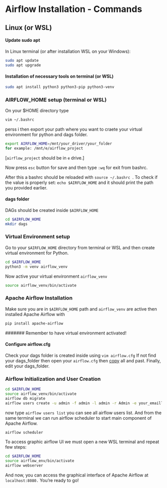 # Airflow Installation - Commands
## Linux (or WSL)
#### Update sudo apt
In Linux terminal (or after installation WSL on your Windows):

```sh
sudo apt update
sudo apt upgrade
```

#### Installation of necessary tools on terminal (or WSL)

```sh
sudo apt install python3 python3-pip python3-venv
```

### AIRFLOW_HOME setup (terminal or WSL)
On your $HOME directory type
```sh
vim ~/.bashrc
```
perss i then export your path where you want to craete your virtual environment for python and dags folder.

```sh
export AIRFLOW_HOME=/mnt/your_driver/your_folder
for example: /mnt/e/airflow_project
```
[```airflow_project``` should be in ```e``` drive.]

Now press ```esc``` button for save and then type ```:wq``` for exit from bashrc.

After this a bashrc should be reloaded with ```source ~/.bashrc ```. 
To check if the value is properly set: ```echo $AIRFLOW_HOME``` and it should print the path you provided earlier.

#### dags folder
DAGs should be created inside ```$AIRFLOW_HOME```
```sh
cd $AIRFLOW_HOME
mkdir dags
```


### Virtual Environment setup
Go to your ```$AIRFLOW_HOME``` directory from terminal or WSL and then create virtual environment for Python.
```sh
cd $AIRFLOW_HOME
python3 -m venv airflow_venv
```
Now active your virtual environment ```airflow_venv```
```sh
source airflow_venv/bin/activate
```


### Apache Airflow Installation
Make sure you are in ```$AIRFLOW_HOME``` path and ```airflow_venv``` are active then installed Apache Airflow with
```sh
pip install apache-airflow
```
####### Remember to have virtual environment activated!
#### Configure airflow.cfg
Check your dags folder is created inside using ```vim airflow.cfg```
If not find your dags_folder then open your ```airflow.cfg``` then [copy](https://github.com/shamim-ice/Airflow_project/blob/main/airfflow_configuration.txt) all and past. Finally, edit your dags_folder.

### Airflow Initialization and User Creation
```sh
cd $AIRFLOW_HOME
source airflow_venv/bin/activate
airflow db migrate
airflow users create -u admin -f admin -l admin -r Admin -e your_emaill@adress -p your_password
```
now type ```airflow users list``` you can see all airflow users list.
And from the same terminal we can run airflow scheduler to start main component of Apache Airflow.
```sh
airflow scheduler
```

To access graphic airflow UI we must open a new WSL terminal and repeat few steps:
```sh
cd $AIRFLOW_HOME
source airflow_env/bin/activate
airflow webserver
```
And now, you can access the graphical interface of Apache Airflow at ```localhost:8080.``` You’re ready to go!
